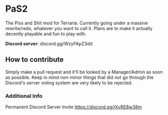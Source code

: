 # PaS2
The Piss and Shit mod for Terraria. Currently going under a massive rewrite/redo, whatever you want to call it. Plans are to make it actually decently playable and fun to play with.  

**Discord server:** discord.gg/WzyFApZ3dd

## How to contribute
Simply make a pull request and it'll be looked by a Manager/Admin as soon as possible. Keep in mind non-minor things that did not go through the Discord's server voting system are very likely to be rejected.

### Additional Info
Permanent Discord Server Invite
https://discord.gg/jXvRE8w38m

